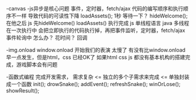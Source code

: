 -canvas
-js异步是核心问题
    事件，定时器，fetch/ajax 代码的编写顺序和执行顺序不一样 导致代码的可读性下降
    loadAssets();  1秒   等待一下？
    hideWelcome(); 在他之后
    js 先hideWelcome()  loadAssets() 执行完成
    js 单线程语言 java 多线程
    在一次执行中 会把立即执行的代码执行掉，再把事件监听，定时器，fetch/ajax 事件轮询中
    怎么办？ 花时间？ 
    回调

-img.onload
    window.onload 开始我们的表演 太慢了
    有没有比window.onload 早一点发生，但是html，css 已经OK了
    如果html css js 都没有基本机构的搭建完成，游戏脚本会有问题

-函数式编程
    完成开发需求， 需求复杂 <= 独立的多个子需求来完成 <= 单独封装成一个函数
    init();
    drowSnake();
    addEvent();
    refreshSnake();
    winOrLose();
    showResult();